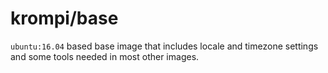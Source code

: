 # krompi/base

`ubuntu:16.04` based base image that includes locale and timezone settings and some tools needed in most other images.
